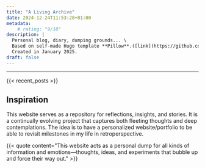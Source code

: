 ```yaml
---
title: "A Living Archive"
date: 2024-12-24T11:53:28+01:00
metadata:
    # rating: "9/10"
description: |
  Personal blog, diary, dumping grounds... \
  Based on self-made Hugo template **Pillow**.([link](https://github.com/pillowbeast/hugo-pillow)) \
  Created in January 2025. 
draft: false
---
```


*** 

<!-- {{< metadata >}} -->

{{< recent_posts >}}


## Inspiration

This website serves as a repository for reflections, insights, and stories. It is a continually evolving project that captures both fleeting thoughts and deep contemplations. The idea is to have a personalized website/portfolio to be able to revisit milestones in my life in retroperspective.

{{< quote content="This website acts as a personal dump for all kinds of information and emotions—thoughts, ideas, and experiments that bubble up and force their way out." >}}

<!-- ***

## Conclusion

This space is for anyone who enjoys diving into a mix of personal musings and creative explorations. It’s an ongoing journey, with much more to come! Action trial. -->
